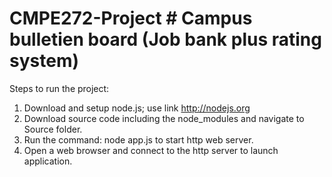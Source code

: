 CMPE272-Project # Campus bulletien board  (Job bank plus rating system)
===============

Steps to run the project:
1) Download and setup node.js; use link http://nodejs.org
2) Download source code including the node_modules and navigate to Source folder.
3) Run the command: node app.js to start http web server.
4) Open a web browser and connect to the http server to launch application.


